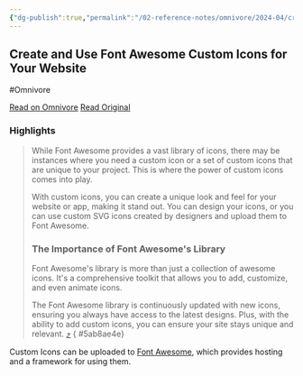 ```yaml
---
{"dg-publish":true,"permalink":"/02-reference-notes/omnivore/2024-04/create-and-use-font-awesome-custom-icons-for-your-website/","title":"Create and Use Font Awesome Custom Icons for Your Website\n","metatags":{"description":"Know how to use the Font awesome custom icons for your website.","og:image":"https://i.imgur.com/LmCg5HX.png"},"tags":["MMW-Dev/CSS","Quartz/CSS"]}
---
```



## Create and Use Font Awesome Custom Icons for Your Website
#Omnivore

[Read on Omnivore](https://omnivore.app/me/https-www-dhiwise-com-post-how-to-create-and-use-font-awesome-cu-18ec20683c6)
[Read Original](https://www.dhiwise.com/post/how-to-create-and-use-font-awesome-custom-icons)

### Highlights

> While Font Awesome provides a vast library of icons, there may be instances where you need a custom icon or a set of custom icons that are unique to your project. This is where the power of custom icons comes into play.
> 
> With custom icons, you can create a unique look and feel for your website or app, making it stand out. You can design your icons, or you can use custom SVG icons created by designers and upload them to Font Awesome.
> 
> ### **The Importance of Font Awesome's Library**
> 
> Font Awesome's library is more than just a collection of awesome icons. It's a comprehensive toolkit that allows you to add, customize, and even animate icons.
> 
> The Font Awesome library is continuously updated with new icons, ensuring you always have access to the latest designs. Plus, with the ability to add custom icons, you can ensure your site stays unique and relevant. [⤴️](https://omnivore.app/me/https-www-dhiwise-com-post-how-to-create-and-use-font-awesome-cu-18ec20683c6#5ab8ae4e-a251-4afe-b10a-142b07c5afe3) 
{ #5ab8ae4e}


Custom Icons can be uploaded to [Font Awesome](https://fontawesome.com/), which provides hosting and a framework for using them.

